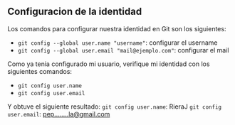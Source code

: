 ## Configuracion de la identidad

Los comandos para configurar nuestra identidad en Git son los siguientes:
- `git config --global user.name "username"`: configurar el username
- `git config --global user.email "mail@ejemplo.com"`: configurar el mail

Como ya tenia configurado mi usuario, verifique mi identidad con los siguientes comandos:
- `git config user.name`
- `git config user.email`

Y obtuve el siguiente resultado:
`git config user.name`: RieraJ
`git config user.email`: pep........la@gmail.com
